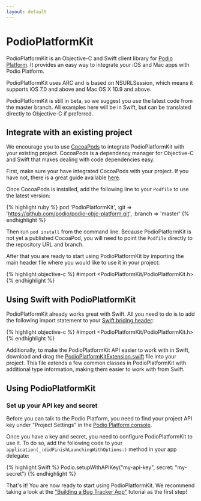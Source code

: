 ```yaml
---
layout: default
---
```

# PodioPlatformKit

PodioPlatformKit is an Objective-C and Swift client library for [Podio Platform](https://platform.podio.com/). It provides an easy way to integrate your iOS and Mac apps with Podio Platform.

PodioPlatformKit uses ARC and is based on NSURLSession, which means it supports iOS 7.0 and above and Mac OS X 10.9 and above.

PodioPlatformKit is still in beta, so we suggest you use the latest code from the master branch. All examples here will be in Swift, but can be translated directly to Objective-C if preferred.

## Integrate with an existing project

We encourage you to use [CocoaPods](http://cocoapods.org/) to integrate PodioPlatformKit with your existing project. CocoaPods is a dependency manager for Objective-C and Swift that makes dealing with code dependencies easy.

First, make sure your have integrated CocoaPods with your project. If you have not, there is a great guide available [here](http://guides.cocoapods.org/using/getting-started.html).

Once CocoaPods is installed, add the following line to your `Podfile` to use the latest version:

{% highlight ruby %}
pod 'PodioPlatformKit', :git => 'https://github.com/podio/podio-objc-platform.git', :branch => 'master'
{% endhighlight %}

Then run `pod install` from the command line. Because PodioPlatformKit is not yet a published CocoaPod, you will need to point the `Podfile` directly to the repository URL and branch.

After that you are ready to start using PodioPlatformKit by importing the main header file where you would like to use it in your project:

{% highlight objective-c %}
#import <PodioPlatformKit/PodioPlatformKit.h>
{% endhighlight %}

## Using Swift with PodioPlatformKit

PodioPlatformKit already works great with Swift. All you need to do is to add the following import statement to your [Swift briding header](https://developer.apple.com/library/ios/documentation/Swift/Conceptual/BuildingCocoaApps/MixandMatch.html):

{% highlight objective-c %}
#import <PodioPlatformKit/PodioPlatformKit.h>
{% endhighlight %}

Additionally, to make the PodioPlatformKit API easier to work with in Swift, download and drag the [PodioPlatformKitExtension.swift]() file into your project. This file extends a few common classes in PodioPlatformKit with additional type information, making them easier to work with from Swift.

## Using PodioPlatformKit

### Set up your API key and secret

Before you can talk to the Podio Platform, you need to find your project API key under "Project Settings" in the [Podio Platform console](https://platform.podio.com).

Once you have a key and secret, you need to configure PodioPlatformKit to use it. To do so, add the following code to your `application(_:didFinishLaunchingWithOptions:)` method in your app delegate:

{% highlight Swift %}
Podio.setupWithAPIKey("my-api-key", secret: "my-secret")
{% endhighlight %}
	
That's it! You are now ready to start using PodioPlatformKit. We recommend taking a look at the ["Building a Bug Tracker App"](/tutorial) tutorial as the first step!